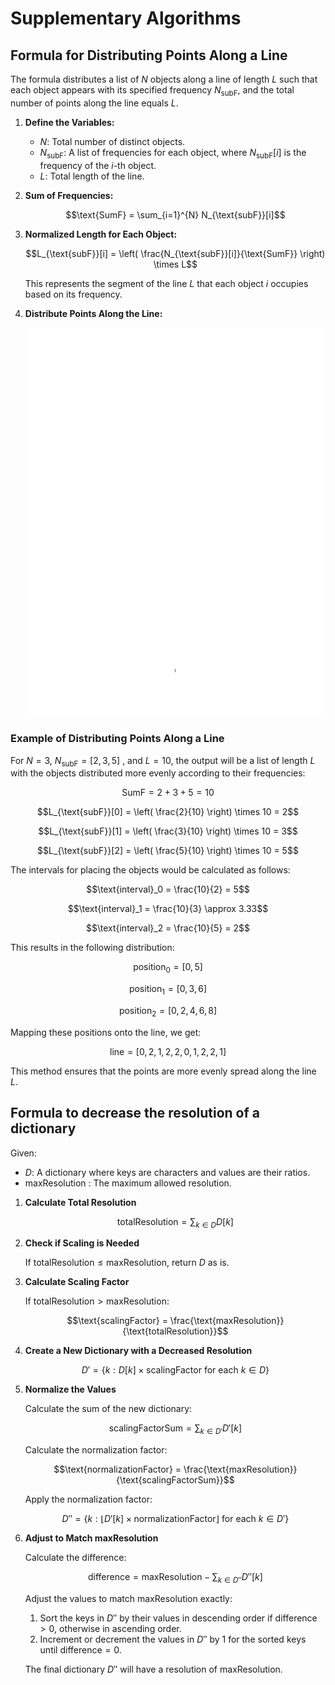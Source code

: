 # Supplementary Algorithms

## Formula for Distributing Points Along a Line

The formula distributes a list of $N$ objects along a line of length $L$ such that each object appears with its specified frequency $N_{\text{subF}}$, and the total number of points along the line equals $L$.

1. **Define the Variables:**
   - $N$: Total number of distinct objects.
   - $N_{\text{subF}}$: A list of frequencies for each object, where $N_{\text{subF}}[i]$ is the frequency of the $i$-th object.
   - $L$: Total length of the line.

2. **Sum of Frequencies:**

   $$\text{SumF} = \sum_{i=1}^{N} N_{\text{subF}}[i]$$

3. **Normalized Length for Each Object:**

   $$L_{\text{subF}}[i] = \left( \frac{N_{\text{subF}}[i]}{\text{SumF}} \right) \times L$$

   This represents the segment of the line $L$ that each object $i$ occupies based on its frequency.

4. **Distribute Points Along the Line:**

   ![equation](eq.png)

### Example of Distributing Points Along a Line

For $N = 3$, $N_{\text{subF}} = [2, 3, 5]$ , and $L = 10$, the output will be a list of length $L$ with the objects distributed more evenly according to their frequencies:

$$\text{SumF} = 2 + 3 + 5 = 10$$

$$L_{\text{subF}}[0] = \left( \frac{2}{10} \right) \times 10 = 2$$

$$L_{\text{subF}}[1] = \left( \frac{3}{10} \right) \times 10 = 3$$

$$L_{\text{subF}}[2] = \left( \frac{5}{10} \right) \times 10 = 5$$

The intervals for placing the objects would be calculated as follows:

$$\text{interval}_0 = \frac{10}{2} = 5$$

$$\text{interval}_1 = \frac{10}{3} \approx 3.33$$

$$\text{interval}_2 = \frac{10}{5} = 2$$

This results in the following distribution:

$$\text{position}_0 = [0, 5]$$

$$\text{position}_1 = [0, 3, 6]$$

$$\text{position}_2 = [0, 2, 4, 6, 8]$$

Mapping these positions onto the line, we get:

$$\text{line} = [0, 2, 1, 2, 2, 0, 1, 2, 2, 1]$$

This method ensures that the points are more evenly spread along the line $L$.

## Formula to decrease the resolution of a dictionary

Given:

- $D$: A dictionary where keys are characters and values are their ratios.
- $\text{maxResolution}$ : The maximum allowed resolution.

1. **Calculate Total Resolution**

    $$\text{totalResolution} = \sum_{k \in D} D[k]$$

2. **Check if Scaling is Needed**

    If $\text{totalResolution} \leq \text{maxResolution}$, return $D$ as is.

3. **Calculate Scaling Factor**

    If $\text{totalResolution} > \text{maxResolution}$:

    $$\text{scalingFactor} = \frac{\text{maxResolution}}{\text{totalResolution}}$$

4. **Create a New Dictionary with a Decreased Resolution**

    $$D' = \{k: D[k] \times \text{scalingFactor} \text{ for each } k \in D\}$$

5. **Normalize the Values**

    Calculate the sum of the new dictionary:

    $$\text{scalingFactorSum} = \sum_{k \in D'} D'[k]$$

    Calculate the normalization factor:

    $$\text{normalizationFactor} = \frac{\text{maxResolution}}{\text{scalingFactorSum}}$$

    Apply the normalization factor:

    $$D'' = \{k: \left\lfloor D'[k] \times \text{normalizationFactor} \right\rfloor \text{ for each } k \in D'\}$$

6. **Adjust to Match maxResolution**

    Calculate the difference:

    $$\text{difference} = \text{maxResolution} - \sum_{k \in D''} D''[k]$$

    Adjust the values to match maxResolution exactly:

    1. Sort the keys in $D''$ by their values in descending order if $\text{difference} > 0$, otherwise in ascending order.
    2. Increment or decrement the values in $D''$ by 1 for the sorted keys until $\text{difference} = 0$.

    The final dictionary $D''$ will have a resolution of $\text{maxResolution}$.
